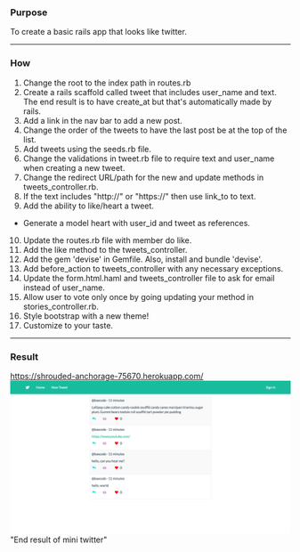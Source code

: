 ### Purpose ###
To create a basic rails app that looks like twitter.

- - - -
### How ###
1. Change the root to the index path in routes.rb
2. Create a rails scaffold called tweet that includes user_name and text. The end result is to have create_at but that's automatically made by rails.
3. Add a link in the nav bar to add a new post.
4. Change the order of the tweets to have the last post be at the top of the list.
5. Add tweets using the seeds.rb file.
6. Change the validations in tweet.rb file to require text and user_name when creating a new tweet.
7. Change the redirect URL/path for the new and update methods in tweets_controller.rb.
8. If the text includes "http://" or "https://" then use link_to to text.
9. Add the ability to like/heart a tweet.
  * Generate a model heart with user_id and tweet as references.
10. Update the routes.rb file with member do like.
11. Add the like method to the tweets_controller.
12. Add the gem 'devise' in Gemfile. Also, install and bundle 'devise'.
13. Add before_action to tweets_controller with any necessary exceptions.
14. Update the form.html.haml and tweets_controller file to ask for email instead of user_name.
15. Allow user to vote only once by going updating your method in stories_controller.rb.
16. Style bootstrap with a new theme!
17. Customize to your taste.

- - - -
### Result ###
https://shrouded-anchorage-75670.herokuapp.com/
![Alt text](app/assets/images/minitwitter-with-authentication.png) "End result of mini twitter"
